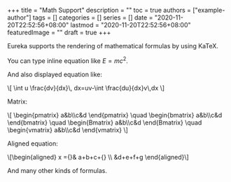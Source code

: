 +++
title = "Math Support"
description = ""
toc = true
authors = ["example-author"]
tags = []
categories = []
series = []
date =  "2020-11-20T22:52:56+08:00"
lastmod = "2020-11-20T22:52:56+08:00"
featuredImage = ""
draft = true
+++

Eureka supports the rendering of mathematical formulas by using KaTeX.

<!--more-->


You can type inline equation like $E=mc^2$.

And also displayed equation like:

<div>
\[ \int u \frac{dv}{dx}\, dx=uv-\int \frac{du}{dx}v\,dx \]
</div>


Matrix:

<div>
\[ \begin{pmatrix} a&b\\c&d \end{pmatrix} \quad
\begin{bmatrix} a&b\\c&d \end{bmatrix} \quad
\begin{Bmatrix} a&b\\c&d \end{Bmatrix} \quad
\begin{vmatrix} a&b\\c&d \end{vmatrix} \]
</div>

Aligned equation:

<div>
\[\begin{aligned}
x ={}& a+b+c+{} \\
&d+e+f+g
\end{aligned}\]
</div>

And many other kinds of formulas.